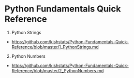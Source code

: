 # Python Fundamentals Quick Reference

1. Python Strings
  * https://github.com/kishstats/Python-Fundamentals-Quick-Reference/blob/master/1_PythonStrings.md

2. Python Numbers
  * https://github.com/kishstats/Python-Fundamentals-Quick-Reference/blob/master/2_PythonNumbers.md

